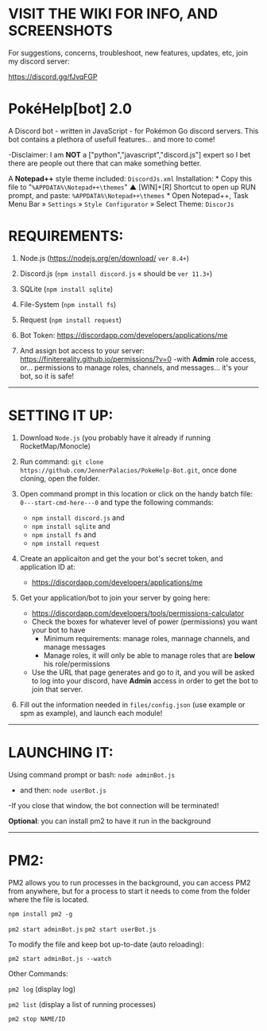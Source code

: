 # VISIT THE WIKI FOR INFO, AND SCREENSHOTS

For suggestions, concerns, troubleshoot, new features, updates, etc, join my discord server: 

https://discord.gg/fJvqFGP

# PokéHelp[bot] 2.0

A Discord bot - written in JavaScript - for Pokémon Go discord servers. This bot contains a plethora of usefull features... and more to come!

-Disclaimer: I am **NOT** a ["python","javascript","discord.js"] expert so I bet there are people out there that can make something better.

A **Notepad++** style theme included: `DiscordJs.xml`
Installation:
    * Copy this file to "`%APPDATA%\Notepad++\themes`"
        ▲ [WIN]+[R] Shortcut to open up RUN prompt, and paste: `%APPDATA%\Notepad++\themes`
    * Open Notepad++, Task Menu Bar » `Settings` » `Style Configurator` » Select Theme: `DiscorJs`


# REQUIREMENTS:

1) Node.js (https://nodejs.org/en/download/ `ver 8.4+`)

2) Discord.js (`npm install discord.js` « should be `ver 11.3+`) 

3) SQLite (`npm install sqlite`) 

4) File-System (`npm install fs`) 

5) Request (`npm install request`) 

6) Bot Token: https://discordapp.com/developers/applications/me  

7) And assign bot access to your server: https://finitereality.github.io/permissions/?v=0
-with **Admin** role access, or... permissions to manage roles, channels, and messages... it's your bot, so it is safe!

<hr />

# SETTING IT UP:

1. Download `Node.js` (you probably have it already if running RocketMap/Monocle)

2. Run command: `git clone https://github.com/JennerPalacios/PokeHelp-Bot.git`, once done cloning, open the folder.

3. Open command prompt in this location or click on the handy batch file: `0---start-cmd-here---0` and type the following commands:
   * `npm install discord.js` and
   * `npm install sqlite` and
   * `npm install fs` and
   * `npm install request`

4. Create an applicaiton and get the your bot's secret token, and application ID at:
   * https://discordapp.com/developers/applications/me 

5. Get your application/bot to join your server by going here:
   * https://discordapp.com/developers/tools/permissions-calculator
   * Check the boxes for whatever level of power (permissions) you want your bot to have
     * Minimum requirements: manage roles, mannage channels, and manage messages
     * Manage roles, it will only be able to manage roles that are **below** his role/permissions
   * Use the URL that page generates and go to it, and you will be asked to log into your discord, have **Admin** access in order to get the bot to join that server.

5. Fill out the information needed in `files/config.json` (use example or spm as example), and launch each module!

<hr />

# LAUNCHING IT:

Using command prompt or bash: `node adminBot.js`
  * and then: `node userBot.js`

-If you close that window, the bot connection will be terminated!

**Optional**: you can install pm2 to have it run in the background

<hr />

# PM2:

PM2 allows you to run processes in the background, you can access PM2 from anywhere, but for a process to start it needs to come from the folder where the file is located.

`npm install pm2 -g`

`pm2 start adminBot.js`
`pm2 start userBot.js`

To modify the file and keep bot up-to-date (auto reloading):

`pm2 start adminBot.js --watch`

Other Commands:

`pm2 log` (display log)

`pm2 list` (display a list of running processes)

`pm2 stop NAME/ID`
